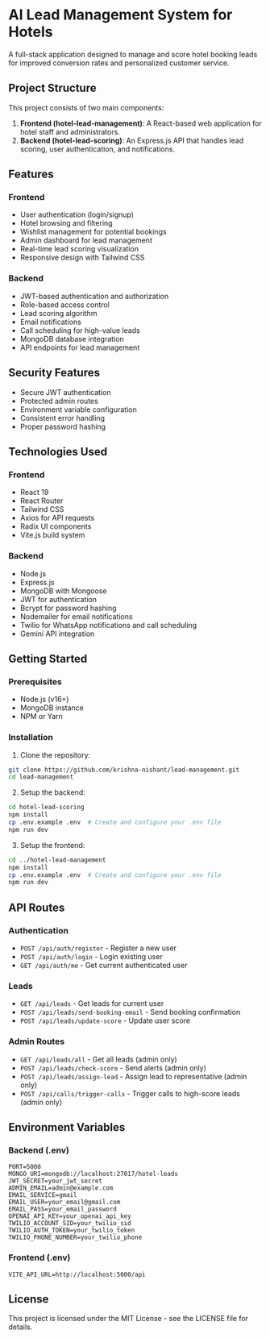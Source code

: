 # AI Lead Management System for Hotels

A full-stack application designed to manage and score hotel booking leads for improved conversion rates and personalized customer service.

## Project Structure

This project consists of two main components:

1. **Frontend (hotel-lead-management)**: A React-based web application for hotel staff and administrators.
2. **Backend (hotel-lead-scoring)**: An Express.js API that handles lead scoring, user authentication, and notifications.

## Features

### Frontend

- User authentication (login/signup)
- Hotel browsing and filtering
- Wishlist management for potential bookings
- Admin dashboard for lead management
- Real-time lead scoring visualization
- Responsive design with Tailwind CSS

### Backend

- JWT-based authentication and authorization
- Role-based access control
- Lead scoring algorithm
- Email notifications
- Call scheduling for high-value leads
- MongoDB database integration
- API endpoints for lead management

## Security Features

- Secure JWT authentication
- Protected admin routes
- Environment variable configuration
- Consistent error handling
- Proper password hashing

## Technologies Used

### Frontend
- React 19
- React Router
- Tailwind CSS
- Axios for API requests
- Radix UI components
- Vite.js build system

### Backend
- Node.js
- Express.js
- MongoDB with Mongoose
- JWT for authentication
- Bcrypt for password hashing
- Nodemailer for email notifications
- Twilio for WhatsApp notifications and call scheduling
- Gemini API integration

## Getting Started

### Prerequisites
- Node.js (v16+)
- MongoDB instance
- NPM or Yarn

### Installation

1. Clone the repository:
```bash
git clone https://github.com/krishna-nishant/lead-management.git
cd lead-management
```

2. Setup the backend:
```bash
cd hotel-lead-scoring
npm install
cp .env.example .env  # Create and configure your .env file
npm run dev
```

3. Setup the frontend:
```bash
cd ../hotel-lead-management
npm install
cp .env.example .env  # Create and configure your .env file
npm run dev
```

## API Routes

### Authentication
- `POST /api/auth/register` - Register a new user
- `POST /api/auth/login` - Login existing user
- `GET /api/auth/me` - Get current authenticated user

### Leads
- `GET /api/leads` - Get leads for current user
- `POST /api/leads/send-booking-email` - Send booking confirmation
- `POST /api/leads/update-score` - Update user score

### Admin Routes
- `GET /api/leads/all` - Get all leads (admin only)
- `POST /api/leads/check-score` - Send alerts (admin only)
- `POST /api/leads/assign-lead` - Assign lead to representative (admin only)
- `POST /api/calls/trigger-calls` - Trigger calls to high-score leads (admin only)

## Environment Variables

### Backend (.env)
```
PORT=5000
MONGO_URI=mongodb://localhost:27017/hotel-leads
JWT_SECRET=your_jwt_secret
ADMIN_EMAIL=admin@example.com
EMAIL_SERVICE=gmail
EMAIL_USER=your_email@gmail.com
EMAIL_PASS=your_email_password
OPENAI_API_KEY=your_openai_api_key
TWILIO_ACCOUNT_SID=your_twilio_sid
TWILIO_AUTH_TOKEN=your_twilio_token
TWILIO_PHONE_NUMBER=your_twilio_phone
```

### Frontend (.env)
```
VITE_API_URL=http://localhost:5000/api
```

## License

This project is licensed under the MIT License - see the LICENSE file for details.
